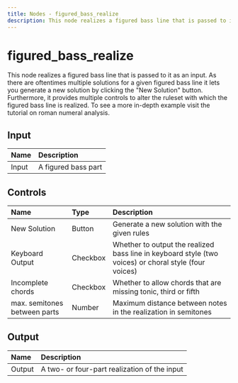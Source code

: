 ```yaml
---
title: Nodes - figured_bass_realize
description: This node realizes a figured bass line that is passed to it as an input.
---
```


# figured_bass_realize

This node realizes a figured bass line that is passed to it as an input. As there are oftentimes multiple solutions for a given figured bass line it lets you generate a new solution by clicking the "New Solution" button. Furthermore, it provides multiple controls to alter the ruleset with which the figured bass line is realized. To see a more in-depth example visit the <nuxt-link to="/docs/tutorials/roman-numeral#tinynotation-and-figured-bass">tutorial</nuxt-link> on roman numeral analysis.

## Input

| Name | Description |
|:---|:---|
| Input | A figured bass part |

## Controls

| Name | Type | Description |
|:---|:---|:---|
| New Solution | Button | Generate a new solution with the given rules  |
| Keyboard Output | Checkbox | Whether to output the realized bass line in keyboard style (two voices) or choral style (four voices) |
| Incomplete chords| Checkbox | Whether to allow chords that are missing tonic, third or fifth |
| max. semitones between parts| Number | Maximum distance between notes in the realization in semitones |

## Output

| Name | Description |
|:---|:---|
| Output | A two- or four-part realization of the input |


